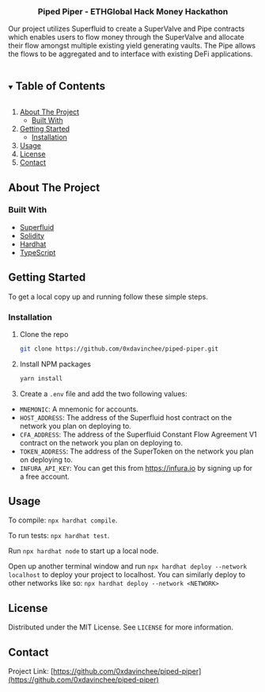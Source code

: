 <br />
<p align="center">
  <h3 align="center">Piped Piper - ETHGlobal Hack Money Hackathon</h3>

  <p>
    Our project utilizes Superfluid to create a SuperValve and Pipe contracts which enables users to flow money through the SuperValve and allocate their flow amongst multiple existing yield generating vaults. The Pipe allows the flows to be aggregated and to interface with existing DeFi applications.
  </p>
</p>

<!-- TABLE OF CONTENTS -->
<details open="open">
  <summary><h2 style="display: inline-block">Table of Contents</h2></summary>
  <ol>
    <li>
      <a href="#about-the-project">About The Project</a>
      <ul>
        <li><a href="#built-with">Built With</a></li>
      </ul>
    </li>
    <li>
      <a href="#getting-started">Getting Started</a>
      <ul>
        <li><a href="#installation">Installation</a></li>
      </ul>
    </li>
    <li><a href="#usage">Usage</a></li>
    <li><a href="#license">License</a></li>
    <li><a href="#contact">Contact</a></li>
  </ol>
</details>

<!-- ABOUT THE PROJECT -->

## About The Project

### Built With

-   [Superfluid](https://www.superfluid.finance/home)
-   [Solidity](https://soliditylang.org/)
-   [Hardhat](https://hardhat.org/)
-   [TypeScript](https://typescriptlang.org/)

<!-- GETTING STARTED -->

## Getting Started

To get a local copy up and running follow these simple steps.

### Installation

1. Clone the repo
    ```sh
    git clone https://github.com/0xdavinchee/piped-piper.git
    ```
2. Install NPM packages
    ```sh
    yarn install
    ```
3. Create a `.env` file and add the two following values:

-   `MNEMONIC`: A mnemonic for accounts.
-   `HOST_ADDRESS`: The address of the Superfluid host contract on the network you plan on deploying to.
-   `CFA_ADDRESS`: The address of the Superfluid Constant Flow Agreement V1 contract on the network you plan on deploying to.
-   `TOKEN_ADDRESS`: The address of the SuperToken on the network you plan on deploying to.
-   `INFURA_API_KEY`: You can get this from https://infura.io by signing up for a free account.

<!-- USAGE EXAMPLES -->

## Usage

To compile: `npx hardhat compile`.

To run tests: `npx hardhat test`.

Run `npx hardhat node` to start up a local node.

Open up another terminal window and run `npx hardhat deploy --network localhost` to deploy your project to localhost. You can similarly deploy to other networks like so: `npx hardhat deploy --network <NETWORK>`

<!-- LICENSE -->

## License

Distributed under the MIT License. See `LICENSE` for more information.

<!-- CONTACT -->

## Contact

Project Link: [https://github.com/0xdavinchee/piped-piper](https://github.com/0xdavinchee/piped-piper)
